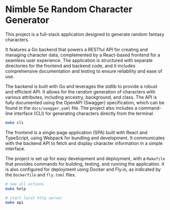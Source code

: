 # Nimble 5e Random Character Generator

This project is a full-stack application designed to generate
random fantasy characters.

It features a Go backend that powers a RESTful API for creating and
managing character data, complemented by a React-based frontend for
a seamless user experience. The application is structured with separate
directories for the frontend and backend code, and it includes
comprehensive documentation and testing to ensure reliability
and ease of use.

The backend is built with Go and leverages the stdlib to provide a robust
and efficient API. It allows for the random generation of characters
with various attributes, including ancestry, background, and class. The
API is fully documented using the OpenAPI (Swagger) specification,
which can be found in the `docs/swagger.yaml` file. The project also
includes a command-line interface (CLI) for generating characters
directly from the terminal.

```bash
make cli
```

The frontend is a single-page application (SPA) built with React and
TypeScript, using Webpack for bundling and development. It communicates
with the backend API to fetch and display character information in a
simple interface.

The project is set up for easy development and deployment, with a
`Makefile` that provides commands for building, testing, and running
the application. It is also configured for deployment using Docker
and Fly.io, as indicated by the `Dockerfile` and `fly.toml` files.

```bash
# see all actions
make help

# start local http server
make api
```
